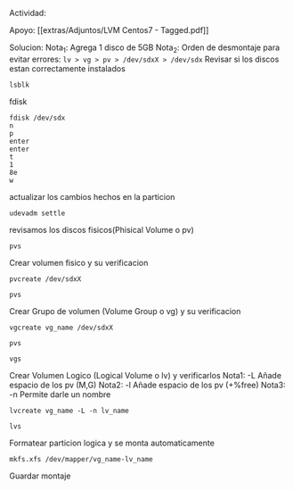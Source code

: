 Actividad:

Apoyo:
[[extras/Adjuntos/LVM Centos7 - Tagged.pdf]]

Solucion:
Nota$_{1}$: Agrega 1 disco de 5GB
Nota$_{2}$: Orden de desmontaje para evitar errores: `lv > vg > pv > /dev/sdxX > /dev/sdx` 
Revisar si los discos estan correctamente instalados
```
lsblk
```
fdisk
```
fdisk /dev/sdx
n
p
enter
enter
t
1
8e
w
```
actualizar los cambios hechos en la particion
```
udevadm settle
```
revisamos los discos fisicos(Phisical Volume o pv)
```
pvs
```
Crear volumen fisico y su verificacion
```
pvcreate /dev/sdxX
```
```
pvs
```
Crear Grupo de volumen (Volume Group o vg) y su verificacion
```
vgcreate vg_name /dev/sdxX
```
```
pvs
```
```
vgs
```
Crear Volumen Logico (Logical Volume o lv) y verificarlos
Nota1: -L Añade espacio de los pv (M,G)
Nota2: -l Añade espacio de los pv (+%free)
Nota3: -n Permite darle un nombre
```
lvcreate vg_name -L -n lv_name
```
```
lvs
```
Formatear particion logica y se monta automaticamente
```
mkfs.xfs /dev/mapper/vg_name-lv_name
```
Guardar montaje
```

```
